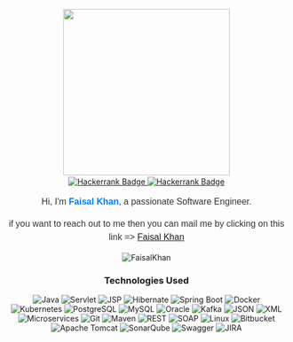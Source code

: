 <div align="center">
  <img src="https://user-images.githubusercontent.com/74038190/229223156-0cbdaba9-3128-4d8e-8719-b6b4cf741b67.gif" width="300">
</div>

<div align="center">
  <img src="https://user-images.githubusercontent.com/74038190/212284115-f47cd8ff-2ffb-4b04-b5bf-4d1c14c0247f.gif" width="600" height="3">
</div>

<div id="badges" align="center">
  <a href="https://www.linkedin.com/in/faisal-khan-06894a2a2/" target="_blank">
    <img src="https://img.shields.io/badge/LinkedIn-blue?style=for-the-badge&logo=linkedin&logoColor=white" alt="Hackerrank Badge"/>
  </a>

  <a href="https://www.hackerrank.com/profile/faisalkhan007" target="_blank">
    <img src="https://img.shields.io/badge/Hackerrank-darkgreen?style=for-the-badge&logo=hackerrank&logoColor=black" alt="Hackerrank Badge"/>
  </a>
</div>

<div class="intro" style="font-family: Arial, sans-serif; font-size: 16px; line-height: 1.5; color: #333; text-align: center; margin-top:10px;">
  <p align="center">Hi, I'm <strong style="color: #007bff;">Faisal Khan</strong>, a passionate Software Engineer.</p>
   <p align="center">if you want to reach out to me then you can mail me by clicking on this link => <a href="mailto:faisalkhan226536@gmail.com">Faisal Khan</a></p>
</div>

<div >
  <p align="center"> <img src="https://github-readme-stats.vercel.app/api?username=faisal007-bot&show_icons=true&theme=dark" alt="FaisalKhan" />
</div>

<div align="center">

### Technologies Used

![Java](https://img.shields.io/badge/-Java-007396?style=flat&logo=java&logoColor=white)
![Servlet](https://img.shields.io/badge/-Servlet-009688?style=flat&logo=servlet&logoColor=white)
![JSP](https://img.shields.io/badge/-JSP-007396?style=flat&logo=jsp&logoColor=white)
![Hibernate](https://img.shields.io/badge/-Hibernate-59666C?style=flat&logo=hibernate)
![Spring Boot](https://img.shields.io/badge/-Spring%20Boot-6DB33F?style=flat&logo=spring-boot&logoColor=white)
![Docker](https://img.shields.io/badge/-Docker-2496ED?style=flat&logo=docker&logoColor=white)
![Kubernetes](https://img.shields.io/badge/-Kubernetes-326CE5?style=flat&logo=kubernetes&logoColor=white)
![PostgreSQL](https://img.shields.io/badge/-PostgreSQL-336791?style=flat&logo=postgresql&logoColor=white)
![MySQL](https://img.shields.io/badge/-MySQL-4479A1?style=flat&logo=mysql&logoColor=white)
![Oracle](https://img.shields.io/badge/-Oracle-F80000?style=flat&logo=oracle&logoColor=white)
![Kafka](https://img.shields.io/badge/-Kafka-231F20?style=flat&logo=apache-kafka&logoColor=white)
![JSON](https://img.shields.io/badge/-JSON-000000?style=flat&logo=json&logoColor=white)
![XML](https://img.shields.io/badge/-XML-FF6600?style=flat&logo=xml&logoColor=white)
![Microservices](https://img.shields.io/badge/-Microservices-333333?style=flat)
![Git](https://img.shields.io/badge/-Git-F05032?style=flat&logo=git&logoColor=white)
![Maven](https://img.shields.io/badge/-Maven-C71A36?style=flat&logo=apache-maven&logoColor=white)
![REST](https://img.shields.io/badge/-REST-6DB33F?style=flat&logo=rest&logoColor=white)
![SOAP](https://img.shields.io/badge/-SOAP-005D95?style=flat&logo=soap&logoColor=white)
![Linux](https://img.shields.io/badge/-Linux-FCC624?style=flat&logo=linux&logoColor=white)
![Bitbucket](https://img.shields.io/badge/-Bitbucket-0052CC?style=flat&logo=bitbucket&logoColor=white)
![Apache Tomcat](https://img.shields.io/badge/-Apache%20Tomcat-F8DC75?style=flat&logo=apache-tomcat&logoColor=black)
![SonarQube](https://img.shields.io/badge/-SonarQube-4E9BCD?style=flat&logo=sonarqube&logoColor=white)
![Swagger](https://img.shields.io/badge/-Swagger-85EA2D?style=flat&logo=swagger&logoColor=black)
![JIRA](https://img.shields.io/badge/-JIRA-0052CC?style=flat&logo=jira-software&logoColor=white)

</div>
